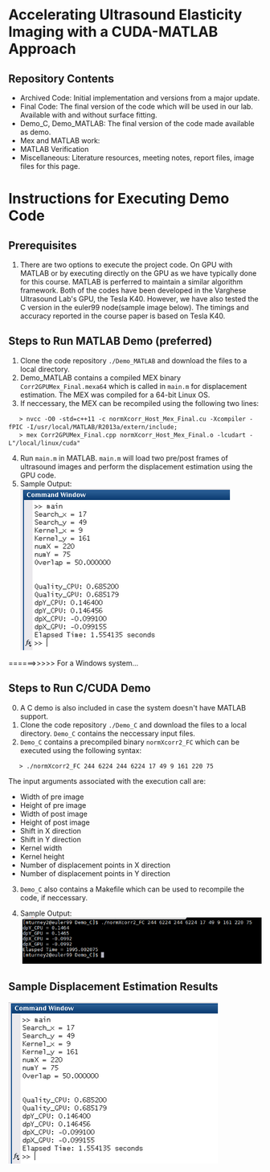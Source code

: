 # Accelerating Ultrasound Elasticity Imaging with a CUDA-MATLAB Approach

## Repository Contents  
* Archived Code: Initial implementation and versions from a major update. 
* Final Code: The final version of the code which will be used in our lab. Available with and without surface fitting. 
* Demo_C, Demo_MATLAB: The final version of the code made available as demo. 
* Mex and MATLAB work: 
* MATLAB Verification
* Miscellaneous: Literature resources, meeting notes, report files, image files for this page. 

# Instructions for Executing Demo Code

## Prerequisites 
1. There are two options to execute the project code. On GPU with MATLAB or by executing directly on the GPU as we have typically done for this course. MATLAB is perferred to maintain a similar algorithm framework. Both of the codes have been developed in the Varghese Ultrasound Lab's GPU, the Tesla K40. However, we have also tested the C version in the euler99 node(sample image below). The timings and accuracy reported in the course paper is based on Tesla K40. 

## Steps to Run MATLAB Demo (preferred)
1. Clone the code repository `./Demo_MATLAB` and download the files to a local directory. 
2. Demo_MATLAB contains a compiled MEX binary `Corr2GPUMex_Final.mexa64` which is called in `main.m` for displacement estimation. The MEX was compiled for a 64-bit Linux OS. 
3. If neccessary, the MEX can be recompiled using the following two lines: 
```
   > nvcc -O0 -std=c++11 -c normXcorr_Host_Mex_Final.cu -Xcompiler -fPIC -I/usr/local/MATLAB/R2013a/extern/include;
   > mex Corr2GPUMex_Final.cpp normXcorr_Host_Mex_Final.o -lcudart -L"/local/linux/cuda"
```
4. Run `main.m` in MATLAB. `main.m` will load two pre/post frames of ultrasound images and perform the displacement estimation using the GPU code.  
5. Sample Output:  
![Image of CODE_1](https://github.com/mturney2/Final-Project-Code/blob/master/Images/matlabOutput.PNG)

======>>>>> For a Windows system...
   
## Steps to Run C/CUDA Demo
0. A C demo is also included in case the system doesn't have MATLAB support. 
1. Clone the code repository `./Demo_C` and download the files to a local directory. `Demo_C` contains the neccessary input files. 
2. `Demo_C` contains a precompiled binary `normXcorr2_FC` which can be executed using the following syntax: 
```
   > ./normXcorr2_FC 244 6224 244 6224 17 49 9 161 220 75
```

The input arguments associated with the execution call are: 
 * Width of pre image
 * Height of pre image
 * Width of post image
 * Height of post image
 * Shift in X direction
 * Shift in Y direction
 * Kernel width
 * Kernel height
 * Number of displacement points in X direction
 * Number of displacement points in Y direction
3. `Demo_C` also contains a Makefile which can be used to recompile the code, if neccessary. 

4. Sample Output:  
![Image of CODE_1](https://github.com/mturney2/Final-Project-Code/blob/master/Images/eulerOut.PNG)

## Sample Displacement Estimation Results
![Image of CODE_1](https://github.com/mturney2/Final-Project-Code/blob/master/Images/matlabOutput.PNG)
